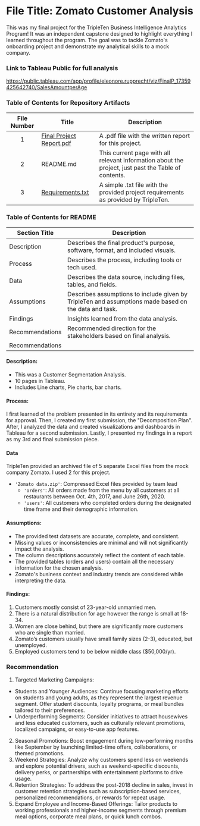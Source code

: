 # File Title: Zomato Customer Analysis

This was my final project for the TripleTen Business Intelligence Analytics Program! It was an independent capstone designed to highlight everything I learned throughout the program. The goal was to tackle Zomato's onboarding project and demonstrate my analytical skills to a mock company.

### Link to Tableau Public for full analysis
https://public.tableau.com/app/profile/eleonore.rupprecht/viz/FinalP_17359425642740/SalesAmountperAge

### Table of Contents for Repository Artifacts
| File Number | Title | Description |
| :-----------: | ----------- |----------- |
| 1 | [Final Project Report.pdf](https://github.com/eleonore-rupprecht/TripleTen--Project-Portfolio/blob/main/Zomato%20-%20Customer%20Segmentation%20Analysis/Final%20Project%20Report.pdf) | A .pdf file with the written report for this project. |
| 2 | README.md | This current page with all relevant information about the project, just past the Table of contents. |
| 3 | [Requirements.txt](https://github.com/eleonore-rupprecht/TripleTen--Project-Portfolio/blob/main/Zomato%20-%20Customer%20Segmentation%20Analysis/Requirements.txt) | A simple .txt file with the provided project requirements as provided by TripleTen. |

### Table of Contents for README
| Section Title | Description |
| ----------- |----------- |
| Description | Describes the final product's purpose, software, format, and included visuals. |
| Process | Describes the process, including tools or tech used. |
| Data | Describes the data source, including files, tables, and fields. |
| Assumptions | Describes assumptions to include given by TripleTen and assumptions made based on the data and task. |
| Findings | Insights learned from the data analysis. |
| Recommendations | Recommended direction for the stakeholders based on final analysis. |
| Recommendations |

#### Description:
- This was a Customer Segmentation Analysis.
- 10 pages in Tableau.
- Includes Line charts, Pie charts, bar charts.

#### Process:
I first learned of the problem presented in its entirety and its requirements for approval.
Then, I created my first submission, the "Decomposition Plan".
After, I analyzed the data and created visualizations and dashboards in Tableau for a second submission.
Lastly, I presented my findings in a report as my 3rd and final submission piece.

#### Data
TripleTen provided an archived file of 5 separate Excel files from the mock company Zomato. I used 2 for this project.
- `'Zomato data.zip'`: Compressed Excel files provided by team lead
    - `'orders'`: All orders made from the menu by all customers at all restaurants between Oct. 4th, 2017, and June 26th, 2020.
    - `'users'`: All customers who completed orders during the designated time frame and their demographic information.

#### Assumptions:
- The provided test datasets are accurate, complete, and consistent.
- Missing values or inconsistencies are minimal and will not significantly impact the analysis.
- The column descriptions accurately reflect the content of each table.
- The provided tables (orders and users) contain all the necessary information for the chosen analysis.
- Zomato's business context and industry trends are considered while interpreting the data.

#### Findings:
1. Customers mostly consist of 23-year-old unmarried men.
2. There is a natural distribution for age however the range is small at 18-34.
3. Women are close behind, but there are significantly more customers who are single than married.
4. Zomato’s customers usually have small family sizes (2-3), educated, but unemployed.
5. Employed customers tend to be below middle class ($50,000/yr).

### Recommendation
1. Targeted Marketing Campaigns:
- Students and Younger Audiences: Continue focusing marketing efforts on students and young adults, as they represent the largest revenue segment. Offer student discounts, loyalty programs, or meal bundles tailored to their preferences.
- Underperforming Segments: Consider initiatives to attract housewives and less educated customers, such as culturally relevant promotions, localized campaigns, or easy-to-use app features.
2. Seasonal Promotions:
Boost engagement during low-performing months like September by launching limited-time offers, collaborations, or themed promotions.
3. Weekend Strategies:
Analyze why customers spend less on weekends and explore potential drivers, such as weekend-specific discounts, delivery perks, or partnerships with entertainment platforms to drive usage.
4. Retention Strategies:
To address the post-2018 decline in sales, invest in customer retention strategies such as subscription-based services, personalized recommendations, or rewards for repeat usage.
5. Expand Employee and Income-Based Offerings:
Tailor products to working professionals and higher-income segments through premium meal options, corporate meal plans, or quick lunch combos.
